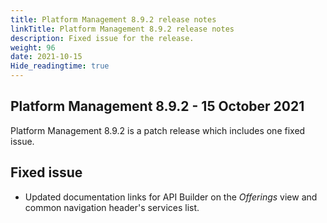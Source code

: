 ```yaml
---
title: Platform Management 8.9.2 release notes
linkTitle: Platform Management 8.9.2 release notes
description: Fixed issue for the release.
weight: 96
date: 2021-10-15
Hide_readingtime: true
---
```


## Platform Management 8.9.2 - 15 October 2021

Platform Management 8.9.2 is a patch release which includes one fixed issue.

## Fixed issue

* Updated documentation links for API Builder on the _Offerings_ view and common navigation header's services list.
